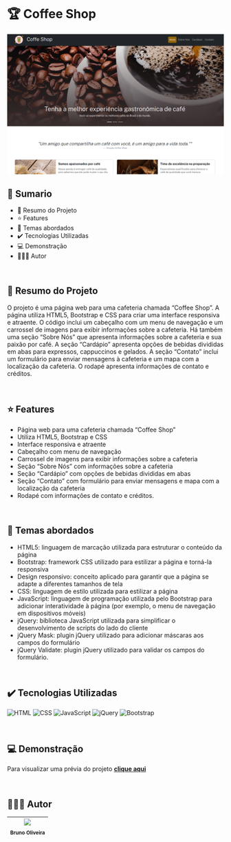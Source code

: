 # 🏆 Coffee Shop

<img src="./assets/img/screenshot-01.jpg" alt="Imagem do projeto">

<br>

## 📎 Sumario

- 📌 Resumo do Projeto
- ⭐ Features
- 📂 Temas abordados
- ✔️ Tecnologias Utilizadas
- 💻 Demonstração
- 🙋🏻‍♂️ Autor

<br>

## 📌 Resumo do Projeto
O projeto é uma página web para uma cafeteria chamada “Coffee Shop”. A página utiliza HTML5, Bootstrap e CSS para criar uma interface responsiva e atraente. O código inclui um cabeçalho com um menu de navegação e um carrossel de imagens para exibir informações sobre a cafeteria. Há também uma seção “Sobre Nós” que apresenta informações sobre a cafeteria e sua paixão por café. A seção “Cardápio” apresenta opções de bebidas divididas em abas para expressos, cappuccinos e gelados. A seção “Contato” inclui um formulário para enviar mensagens à cafeteria e um mapa com a localização da cafeteria. O rodapé apresenta informações de contato e créditos.

<br>

## ⭐ Features
- Página web para uma cafeteria chamada “Coffee Shop”
- Utiliza HTML5, Bootstrap e CSS
- Interface responsiva e atraente
- Cabeçalho com menu de navegação
- Carrossel de imagens para exibir informações sobre a cafeteria
- Seção “Sobre Nós” com informações sobre a cafeteria
- Seção “Cardápio” com opções de bebidas divididas em abas
- Seção “Contato” com formulário para enviar mensagens e mapa com a localização da cafeteria
- Rodapé com informações de contato e créditos.

<br>

## 📂 Temas abordados
- HTML5: linguagem de marcação utilizada para estruturar o conteúdo da página
- Bootstrap: framework CSS utilizado para estilizar a página e torná-la responsiva
- Design responsivo: conceito aplicado para garantir que a página se adapte a diferentes tamanhos de tela
- CSS: linguagem de estilo utilizada para estilizar a página
- JavaScript: linguagem de programação utilizada pelo Bootstrap para adicionar interatividade à página (por exemplo, o menu de navegação em dispositivos móveis)
- jQuery: biblioteca JavaScript utilizada para simplificar o desenvolvimento de scripts do lado do cliente
- jQuery Mask: plugin jQuery utilizado para adicionar máscaras aos campos do formulário
- jQuery Validate: plugin jQuery utilizado para validar os campos do formulário.

<br>

## ✔️ Tecnologias Utilizadas
![HTML](https://img.shields.io/badge/HTML5-E34F26?style=for-the-badge&logo=html5&logoColor=white)
![CSS](https://img.shields.io/badge/CSS3-1572B6?style=for-the-badge&logo=css3&logoColor=white)
![JavaScript](https://img.shields.io/badge/JavaScript-323330?style=for-the-badge&logo=javascript&logoColor=F7DF1E)
![jQuery](https://img.shields.io/badge/jQuery-0769AD?style=for-the-badge&logo=jquery&logoColor=white)
![Bootstrap](https://img.shields.io/badge/Bootstrap-563D7C?style=for-the-badge&logo=bootstrap&logoColor=white)

<br>

## 💻 Demonstração
Para visualizar uma prévia do projeto <a href="https://coffee-shop-one-liard.vercel.app/" target="_blank"><b>clique aqui</b></a>

<br>

## 🙋🏻‍♂️ Autor
| [<img src="https://avatars.githubusercontent.com/u/103857382?v=4" width=115><br><sub>Bruno Oliveira</sub>](https://github.com/BrunoOliveira16) |
| :---: |
